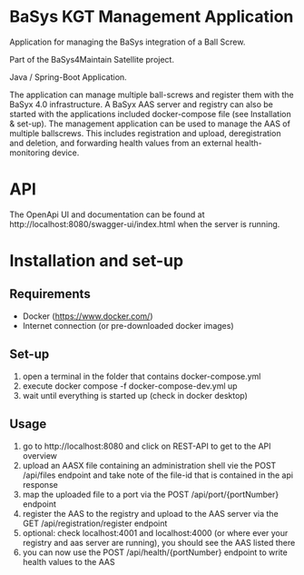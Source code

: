 # BaSys KGT Management Application

Application for managing the BaSys integration of a Ball Screw.

Part of the BaSys4Maintain Satellite project.

Java / Spring-Boot Application.

The application can manage multiple ball-screws and register them with the BaSyx 4.0 infrastructure. A BaSyx AAS server and registry can also be started with the
applications included docker-compose file (see Installation & set-up). The management application can be used to manage the AAS of multiple ballscrews. This includes
registration and upload, deregistration and deletion, and forwarding health values from an external health-monitoring device.

# API

The OpenApi UI and documentation can be found at http://localhost:8080/swagger-ui/index.html when the server is running.

# Installation and set-up

## Requirements

- Docker (https://www.docker.com/)
- Internet connection (or pre-downloaded docker images)

## Set-up

1. open a terminal in the folder that contains docker-compose.yml
2. execute docker compose -f docker-compose-dev.yml up
3. wait until everything is started up (check in docker desktop)

## Usage

1. go to http://localhost:8080 and click on REST-API to get to the API overview
2. upload an AASX file containing an administration shell vie the POST /api/files endpoint and take note of the file-id that is contained in the api response
3. map the uploaded file to a port via the POST /api/port/{portNumber} endpoint
4. register the AAS to the registry and upload to the AAS server via the GET /api/registration/register endpoint
5. optional: check localhost:4001 and localhost:4000 (or where ever your registry and aas server are running), you should see the AAS listed there
6. you can now use the POST /api/health/{portNumber} endpoint to write health values to the AAS